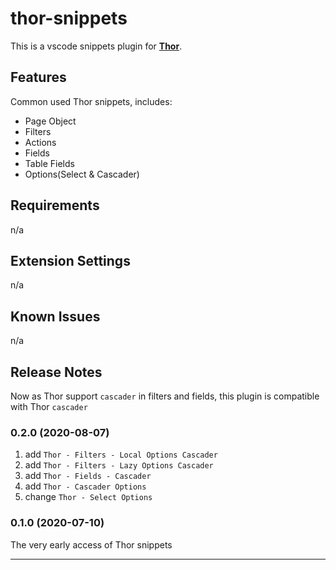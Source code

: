 # thor-snippets

This is a vscode snippets plugin for [**Thor**](https://github.com/youngbeen/thor).

## Features

Common used Thor snippets, includes:

* Page Object
* Filters
* Actions
* Fields
* Table Fields
* Options(Select & Cascader)

## Requirements

n/a

## Extension Settings

n/a

## Known Issues

n/a

## Release Notes

Now as Thor support `cascader` in filters and fields, this plugin is compatible with Thor `cascader`

### 0.2.0 (2020-08-07)

1. add `Thor - Filters - Local Options Cascader`
2. add `Thor - Filters - Lazy Options Cascader`
3. add `Thor - Fields - Cascader`
4. add `Thor - Cascader Options`
5. change `Thor - Select Options`

### 0.1.0 (2020-07-10)

The very early access of Thor snippets

-----------------------------------------------------------------------------------------------------------

